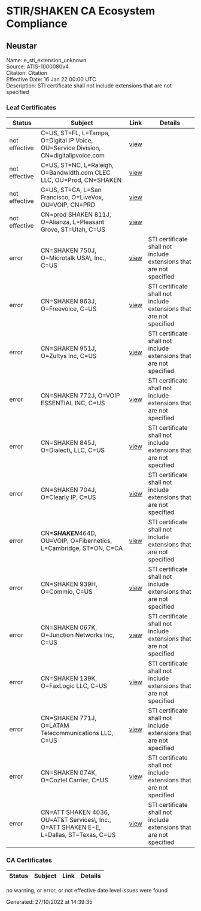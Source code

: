 # STIR/SHAKEN CA Ecosystem Compliance

## Neustar
Name: e_sti_extension_unknown\
Source: ATIS-1000080v4\
Citation: Citation\
Effective Date: 16 Jan 22 00:00 UTC\
Description: STI certificate shall not include extensions that are not specified

### Leaf Certificates

| Status | Subject | Link | Details |
|--------|---------|------|---------|
| not effective | C=US, ST=FL, L=Tampa, O=Digital IP Voice, OU=Service Division, CN=digitalipvoice.com | [view](../8bc020a691adf8cddf209205d987e9e9d7cdf467) |  |
| not effective | C=US, ST=NC, L=Raleigh, O=Bandwidth.com CLEC LLC, OU=Prod, CN=SHAKEN | [view](../49125b9c00a619caeb2345cf7be62aceabfd1b8c) |  |
| not effective | C=US, ST=CA, L=San Francisco, O=LiveVox, OU=VOIP, CN=PRD | [view](../1627721ca177233c1506745d9192ebf730e11fc3) |  |
| not effective | CN=prod SHAKEN 811J, O=Alianza, L=Pleasant Grove, ST=Utah, C=US | [view](../7b0476dd3fc8c512dfe9463bca3d630039030119) |  |
| error | CN=SHAKEN 750J, O=Microtalk USA\\, Inc., C=US | [view](../dc963db2ed6822a25536cf079c237f08d5ae4fcc) | STI certificate shall not include extensions that are not specified |
| error | CN=SHAKEN 963J, O=Freevoice, C=US | [view](../af7a793115a18def9ee3e80d6e82afa6df421019) | STI certificate shall not include extensions that are not specified |
| error | CN=SHAKEN 951J, O=Zultys Inc, C=US | [view](../dfc2fd18498333f3836897f2875cb91ecf27e7d2) | STI certificate shall not include extensions that are not specified |
| error | CN=SHAKEN 772J, O=VOIP ESSENTIAL INC, C=US | [view](../d07bd1e44615c07c9b9e110515e7192f31c35981) | STI certificate shall not include extensions that are not specified |
| error | CN=SHAKEN 845J, O=Dialect\\, LLC, C=US | [view](../eb0580b51d673ad99eea75587688d68626e61575) | STI certificate shall not include extensions that are not specified |
| error | CN=SHAKEN 704J, O=Clearly IP, C=US | [view](../73a4f541c6b374256193ef36dfcd3a46c7ff6b14) | STI certificate shall not include extensions that are not specified |
| error | CN=***SHAKEN***464D, OU=VOIP, O=Fibernetics, L=Cambridge, ST=ON, C=CA | [view](../b9fc91972f86a60e6b515cb176b9616851ffb0ab) | STI certificate shall not include extensions that are not specified |
| error | CN=SHAKEN 939H, O=Commio, C=US | [view](../5f432a922d4210b6b32e82cecca79f6cac3606f0) | STI certificate shall not include extensions that are not specified |
| error | CN=SHAKEN 067K, O=Junction Networks Inc, C=US | [view](../195517edeeda4afc1a148ef5fe1cdea6e7e38741) | STI certificate shall not include extensions that are not specified |
| error | CN=SHAKEN 139K, O=FaxLogic LLC, C=US | [view](../181d9981797cf106a0585ca31553e9dab3d9bc00) | STI certificate shall not include extensions that are not specified |
| error | CN=SHAKEN 771J, O=LATAM Telecommunications LLC, C=US | [view](../30598eb5437ae2fefdca2a2ecdb6332666d925d2) | STI certificate shall not include extensions that are not specified |
| error | CN=SHAKEN 074K, O=Coztel Carrier, C=US | [view](../8df9e69f0f160ac2c431987be8427329e2039bab) | STI certificate shall not include extensions that are not specified |
| error | CN=ATT SHAKEN 4036, OU=AT&T Services\\, Inc., O=ATT SHAKEN E-E, L=Dallas, ST=Texas, C=US | [view](../baa252858dcd14844f2871eb9b93d60af3692943) | STI certificate shall not include extensions that are not specified |

### CA Certificates

| Status | Subject | Link | Details |
|--------|---------|------|---------|

no warning, or error, or not effective date level issues were found


Generated: 27/10/2022 at 14:39:35